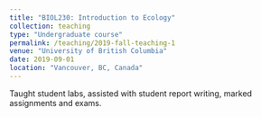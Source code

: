 ```yaml
---
title: "BIOL230: Introduction to Ecology"
collection: teaching
type: "Undergraduate course"
permalink: /teaching/2019-fall-teaching-1
venue: "University of British Columbia"
date: 2019-09-01
location: "Vancouver, BC, Canada"
---
```


Taught student labs, assisted with student report writing, marked assignments and exams.
